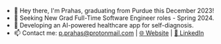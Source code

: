 - 👋 Hey there, I'm Prahas, graduating from Purdue this December 2023!
- 🌱 Seeking New Grad Full-Time Software Engineer roles - Spring 2024.
- 🏥 Developing an AI-powered healthcare app for self-diagnosis.
- 📫 Contact me: p.prahas@protonmail.com | [🌐 Website](https://pprahas.com/) | [💼 LinkedIn](https://www.linkedin.com/in/pprahas/) 
